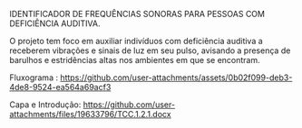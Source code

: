 IDENTIFICADOR DE FREQUÊNCIAS SONORAS PARA PESSOAS COM DEFICIÊNCIA AUDITIVA.

O projeto tem foco em auxiliar indivíduos com deficiência auditiva a receberem vibrações e sinais de luz em seu pulso, avisando a presença de barulhos e estridências altas nos ambientes em que se encontram. 

Fluxograma : https://github.com/user-attachments/assets/0b02f099-deb3-4de8-9524-ea564a69acf3 

Capa e Introdução: https://github.com/user-attachments/files/19633796/TCC.1.2.1.docx 


